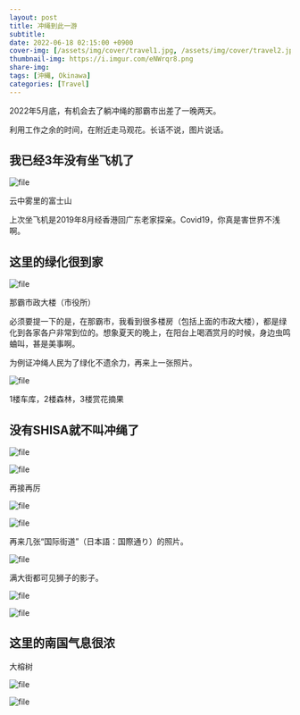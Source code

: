 ```yaml
---
layout: post
title: 冲绳到此一游
subtitle: 
date: 2022-06-18 02:15:00 +0900
cover-img: [/assets/img/cover/travel1.jpg, /assets/img/cover/travel2.jpg, /assets/img/cover/travel3.jpg]
thumbnail-img: https://i.imgur.com/eNWrqr8.png
share-img:
tags: [沖縄, Okinawa]
categories: [Travel]
---
```


2022年5月底，有机会去了躺冲绳的那霸市出差了一晚两天。

利用工作之余的时间，在附近走马观花。长话不说，图片说话。

## 我已经3年没有坐飞机了
![file](https://i.imgur.com/dYgUUAR.png)

云中雾里的富士山

上次坐飞机是2019年8月经香港回广东老家探亲。Covid19，你真是害世界不浅啊。

## 这里的绿化很到家
![file](https://i.imgur.com/DwkOM9A.jpg)

那霸市政大楼（市役所）

必须要提一下的是，在那霸市，我看到很多楼房（包括上面的市政大楼），都是绿化到各家各户非常到位的。想象夏天的晚上，在阳台上喝酒赏月的时候，身边虫鸣蛐叫，甚是美事啊。

为例证冲绳人民为了绿化不遗余力，再来上一张照片。

![file](https://i.imgur.com/z5VZEsM.jpg)

1楼车库，2楼森林，3楼赏花摘果

## 没有SHISA就不叫冲绳了
![file](https://i.imgur.com/LxuwWug.png)

![file](https://i.imgur.com/3Hthrfy.png)

再接再厉

![file](https://i.imgur.com/EExObIi.png)

![file](https://i.imgur.com/JkRYg2I.jpg)

再来几张“国际街道”（日本語：国際通り）的照片。

![file](https://i.imgur.com/CGKPgO5.png)

满大街都可见狮子的影子。

![file](https://i.imgur.com/INR6WtJ.png)

![file](https://i.imgur.com/qLNYmPz.png)

## 这里的南国气息很浓

大榕树

![file](https://i.imgur.com/eNWrqr8.png)

![file](https://i.imgur.com/0EjnQgT.png)

